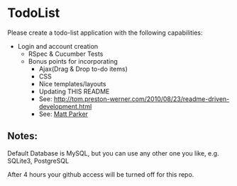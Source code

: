 TodoList
========


  Please create a todo-list application with the following capabilities:

* Login and account creation    
    *  RSpec & Cucumber Tests
    *  Bonus points for incorporating      
        *  Ajax(Drag & Drop to-do items)
        *  CSS
        *  Nice templates/layouts
        *  Updating THIS README 
          *  See: http://tom.preston-werner.com/2010/08/23/readme-driven-development.html
          *  See: [Matt Parker](http://igniterailsconf.com/speakers/677-matt-parker "README Presentation")
        
      
    



Notes:
------

Default Database is MySQL, but you can use any other one you like, e.g. SQLite3, PostgreSQL

After 4 hours your github access will be turned off for this repo.

